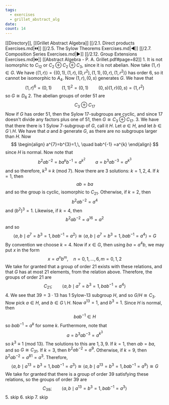 ```yaml
---
tags:
  - exercises
  - grillet_abstract_alg
date:
count: 14
---
```

[[Directory]], [[Grillet Abstract Algebra]]
[[/2.1. Direct products Exercises.md|🞀🞀]] [[/2.5. The Sylow Theorems Exercises.md|◀]] [[/2.7. Composition Series Exercises.md|▶]] [[/2.12. Group Extensions Exercises.md|🞂🞂]]
[[Abstract Algebra - P. A. Grillet.pdf#page=82]]
1. 
It is not isomorphic to ${} C_{12}$ or ${} C_{2} \oplus C_{2} \oplus C_{3} {}$, since it is not abelian. Now take ${} (1, r) \in G {}$. We have ${} \langle (1,\, r) \rangle =\{ (0,\, 1),\, (1,\, r),\, (0,\, r^{2}),\, (1,\, 1),\, (0,\, r),\, (1,\, r^{2}) \} {}$ has order $6$, so it cannot be isomorphic to $A_{4}$. Now ${} (1,\, r),\, (0,\, s) {}$ generates ${} G$. We have that
$$
(1,\, r)^{6}=(0,\, 1)\qquad (1,\, 1)^{2}=(0,\, 1)\qquad (0,\, s)(1,\, r)(0,\, s)=(1,\, r^{2})
$$
so ${} G \cong D_{6} {}$
2. 
The abelian groups of order $51 {}$ are 
$$
C_{3} \oplus C_{17}
$$
Now if ${} G$ has order $51 {}$, then the Sylow ${} 17 {}$-subgroups are cyclic, and since ${} 17 {}$ doesn't divide any factors plus one of $51 {}$, then ${} G\cong C_{3} \oplus C_{17} {}$.
3. 
We have that there there is $1 {}$ Sylow $7 {}$-subgroup of $G {}$, call it $H {}$. Let ${} a \in H {}$, and let ${} b \in G \setminus H {}$. We have that $a$ and $b$ generate $G$, as there are no subgroups larger than $H$. Now
$$
\begin{align}
a^{7}=b^{3}=1,\, \quad bab^{-1} =a^{k}
\end{align}
$$
since $H {}$ is normal. Now note that 
$$
b^{2}ab^{-2}=ba^{k}b^{-1}=a^{k^{2}}\qquad a=b^{3}ab^{-3}=a^{k^{3}}
$$
and so therefore, ${} k^{3}\equiv k\:(\mathrm{mod}\  7)  {}$. Now there are $3$ solutions: ${} k=1,\, 2,\, 4 {}$. If ${} k=1 {}$, then 
$$
ab=ba
$$
and so the group is cyclic, isomorphic to ${} C_{21} {}$. Otherwise, if ${} k=2 {}$, then
$$
b^{2}ab^{-2}=a^{4}
$$
and ${} (b^{2})^{3}=1 {}$. Likewise, if ${} k=4 {}$, then 
$$
b^{2}ab^{-2}=a^{16}=a^{2}
$$
and so 
$$
\langle a,\, b \mid a^{7}=b^{3}=1,\, bab^{-1}=a^{2} \rangle \cong \langle a,\, b \mid a^{7}=b^{3}=1,\, bab^{-1}=a^{4} \rangle =G
$$
By convention we choose ${} k=4{} {}$. Now if ${} x \in G {}$, then using ${} ba=a^{4}b {}$, we may put $x$ in the form $$
x=a^{n}b^{m},\quad n=0,\, 1,\,\dots,\,6,\, m=0,\, 1,\, 2
$$We take for granted that a group of order $21 {}$ exists with these relations, and that $G {}$ has at most ${} 21 {}$ elements, from the relation above. Therefore, the groups of order $21 {}$ are
$$
C_{21}; \qquad \langle a,\, b \mid a^{7}=b^{3}=1,\, bab^{-1}=a^{4} \rangle 
$$
4. 
We see that ${} 39=3\cdot 13 {}$ has $1$ Sylow-$13 {}$ subgroup $H {}$, and so ${} G/H \cong  C_{3} {}$. Now pick ${} a \in H {}$, and ${} b \in G \setminus H {}$. Now ${} a^{13}=1 {}$, and ${} b^{3}=1 {}$. Since $H$ is normal, then 
$$
bab^{-1} \in H 
$$
so ${} bab^{-1} =a^{k} {}$ for some $k {}$. Furthermore, note that 
$$
a=b^{3}ab^{-3}=a^{k^{3}}
$$
so ${} k^{3}\equiv 1 \:(\mathrm{mod}\  13)  {}$. The solutions to this are ${} 1,\, 3,\, 9 {}$. If ${} k=1 {}$, then ${} ab=ba {}$, and so $G\cong C_{31}$. If ${} k=3 {}$, then ${} b^{2}ab^{-2}=a^{9} {}$. Otherwise, if ${} k=9 {}$, then ${} b^{2}ab^{-2}=a^{81}=a^{3} {}$. Therefore,
$$
\langle a,\, b \mid a^{13}=b^{3}=1,\, bab^{-1}=a^{3} \rangle \cong \langle a,\, b \mid a^{13}=b^{3}=1,\, bab^{-1}=a^{9} \rangle \cong G
$$
We take for granted that there is a group of order $39 {}$ satisfying these relations, so the groups of order $39 {}$ are
$$
C_{39}; \qquad \langle a,\, b \mid a^{13}=b^{3}=1,\, bab^{-1}=a^{3} \rangle
$$
5. skip
6. skip
7. skip